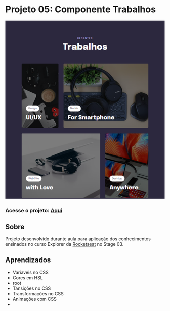 # Projeto 05: Componente Trabalhos
<img src="./images/screenshot.png"/>

### Acesse o projeto: [Aqui](https://jonasncsantos.github.io/Crie-seu-evento/)

## Sobre
Projeto desenvolvido durante aula para aplicação dos conhecimentos ensinados no curso Explorer da [Rocketseat](https://www.rocketseat.com.br/) no Stage 03.

## Aprendizados
- Variaveis no CSS
- Cores em HSL 
- root 
- Tansições no CSS
- Transformações no CSS
- Animações com CSS
- 